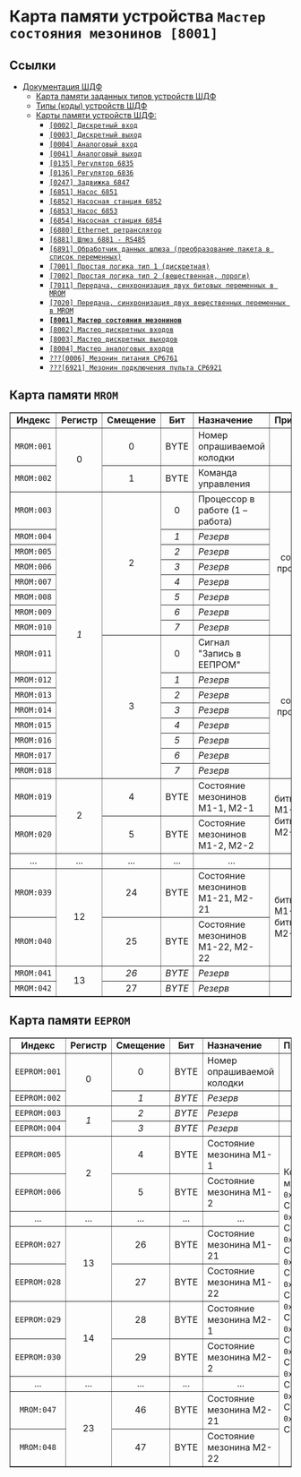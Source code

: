 # Карта памяти устройства `Мастер состояния мезонинов [8001]`

## Ссылки

- [Документация ШДФ](/shdf/)
  - [Карта памяти заданных типов устройств ШДФ](/shdf/devices-map.md)
  - [Типы (коды) устройств ШДФ](/shdf/device-types.md)
  - [Карты памяти устройств ШДФ:](/shdf/maps/)
    - [`[0002] Дискретный вход`](/shdf/maps/[0002]%20di.md)
    - [`[0003] Дискретный выход`](/shdf/maps/[0003]%20do.md)
    - [`[0004] Аналоговый вход`](/shdf/maps/[0004]%20ai.md)
    - [`[0041] Аналоговый выход`](/shdf/maps/[0041]%20ao.md)
    - [`[0135] Регулятор 6835`](/shdf/maps/[0135]%20reg.md)
    - [`[0136] Регулятор 6836`](/shdf/maps/[0136]%20reg.md)
    - [`[0247] Задвижка 6847`](/shdf/maps/[0247]%20valve.md)
    - [`[6851] Насос 6851`](/shdf/maps/[6851]%20pump.md)
    - [`[6852] Насосная станция 6852`](/shdf/maps/[6852]%20ps.md)
    - [`[6853] Насос 6853`](/shdf/maps/pump%20[6853]%20.md)
    - [`[6854] Насосная станция 6854`](/shdf/maps/[6854]%20ps.md)
    - [`[6880] Ethernet ретранслятор`](/shdf/maps/[6880]%20ethernet.md)
    - [`[6881] Шлюз 6881 - RS485`](/shdf/maps/[6881]%20gate.md)
    - [`[6891] Обработчик данных шлюза (преобразование пакета в список переменных)`](/shdf/maps/[6891]%20gate.md)
    - [`[7001] Простая логика тип 1 (дискретная)`](/shdf/maps/[7001]%20logic.md)
    - [`[7002] Простая логика тип 2 (вещественная, пороги)`](/shdf/maps/[7002]%20logic.md)
    - [`[7011] Передача, синхронизация двух битовых переменных в MROM`](/shdf/maps/[7011]%20sync.md)
    - [`[7020] Передача, синхронизация двух вещественных переменных в MROM`](/shdf/maps/[7020]%20sync.md)
    - [**`[8001] Мастер состояния мезонинов`**](/shdf/maps/[80001]%20mezo%20master.md)
    - [`[8002] Мастер дискретных входов`](/shdf/maps/[8002]%20mdi.md)
    - [`[8003] Мастер дискретных выходов`](/shdf/maps/[8003]%20mdo.md)
    - [`[8004] Мастер аналоговых входов`](/shdf/maps/[8004]%20mai.md)
    - [`???[0006] Мезонин питания СР6761`](/shdf/maps/[0006]%20pu.md)
    - [`???[6921] Мезонин подключения пульта СР6921`](/shdf/maps/[6921]%20rc.md)

## Карта памяти `MROM`

<table summary="Карта памяти `MROM`" border="1">
    <tbody valign="center" align="center">
        <tr>
            <td><strong>Индекс</strong></td>
            <td><strong>Регистр</strong></td>
            <td><strong>Смещение</strong></td>
            <td><strong>Бит</strong></td>
            <td align="left"><strong>Назначение</strong></td>
            <td align="left"><strong>Примечание</strong></td>
        </tr>
        <tr>
            <td><code>MROM:001</code></td>
            <td rowspan="2">0</td>
            <td>0</td>
            <td>BYTE</td>
            <td align="left">Номер опрашиваемой колодки</td>
            <td>1...4</td>
        </tr>
        <tr>
            <td><code>MROM:002</code></td>
            <td>1</td>
            <td>BYTE</td>
            <td align="left">Команда управления</td>
            <td>—</td>
        </tr>
        <tr>
            <td><code>MROM:003</code></td>
            <td rowspan="16"><i>1</i></td>
            <td rowspan="8">2</td>
            <td>0</td>
            <td align="left">Процессор в работе (1 – работа)</td>
            <td rowspan="8">Байт состояния процессора 1</td>
        </tr>
        <tr>
            <td><code>MROM:004</code></td>
            <td><i>1</i></td>
            <td align="left"><i>Резерв</i></td>
        </tr>
        <tr>
            <td><code>MROM:005</code></td>
            <td><i>2</i></td>
            <td align="left"><i>Резерв</i></td>
        </tr>
        <tr>
            <td><code>MROM:006</code></td>
            <td><i>3</i></td>
            <td align="left"><i>Резерв</i></td>
        </tr>
        <tr>
            <td><code>MROM:007</code></td>
            <td><i>4</i></td>
            <td align="left"><i>Резерв</i></td>
        </tr>
        <tr>
            <td><code>MROM:008</code></td>
            <td><i>5</i></td>
            <td align="left"><i>Резерв</i></td>
        </tr>
        <tr>
            <td><code>MROM:009</code></td>
            <td><i>6</i></td>
            <td align="left"><i>Резерв</i></td>
        </tr>
        <tr>
            <td><code>MROM:010</code></td>
            <td><i>7</i></td>
            <td align="left"><i>Резерв</i></td>
        </tr>
        <tr>
            <td><code>MROM:011</code></td>
            <td rowspan="8">3</td>
            <td>0</td>
            <td align="left">Сигнал "Запись в ЕЕПРОМ"</td>
            <td rowspan="8">Байт состояния процессора 2</td>
        </tr>
        <tr>
            <td><code>MROM:012</code></td>
            <td><i>1</i></td>
            <td align="left"><i>Резерв</i></td>
        </tr>
        <tr>
            <td><code>MROM:013</code></td>
            <td><i>2</i></td>
            <td align="left"><i>Резерв</i></td>
        </tr>
        <tr>
            <td><code>MROM:014</code></td>
            <td><i>3</i></td>
            <td align="left"><i>Резерв</i></td>
        </tr>
        <tr>
            <td><code>MROM:015</code></td>
            <td><i>4</i></td>
            <td align="left"><i>Резерв</i></td>
        </tr>
        <tr>
            <td><code>MROM:016</code></td>
            <td><i>5</i></td>
            <td align="left"><i>Резерв</i></td>
        </tr>
        <tr>
            <td><code>MROM:017</code></td>
            <td><i>6</i></td>
            <td align="left"><i>Резерв</i></td>
        </tr>
        <tr>
            <td><code>MROM:018</code></td>
            <td><i>7</i></td>
            <td align="left"><i>Резерв</i></td>
        </tr>
        <tr>
            <td><code>MROM:019</code></td>
            <td rowspan="2">2</td>
            <td>4</td>
            <td>BYTE</td>
            <td align="left">Состояние мезонинов М1-1, М2-1</td>
            <td rowspan="2" align="left">биты 0-3 – M1-1,<br>биты 4-7 – М2-1</td>
        </tr>
        <tr>
            <td><code>MROM:020</code></td>
            <td>5</td>
            <td>BYTE</td>
            <td align="left">Состояние мезонинов М1-2, М2-2</td>
        </tr>
        <tr>
            <td>...</td>
            <td>...</td>
            <td>...</td>
            <td>...</td>
            <td>...</td>
            <td>...</td>
        </tr>
        <tr>
            <td><code>MROM:039</code></td>
            <td rowspan="2">12</td>
            <td>24</td>
            <td>BYTE</td>
            <td align="left">Состояние мезонинов М1-21, М2-21</td>
            <td rowspan="2" align="left">биты 0-3 – M1-21,<br>биты 4-7 – М2-21</td>
        </tr>
        <tr>
            <td><code>MROM:040</code></td>
            <td>25</td>
            <td>BYTE</td>
            <td align="left">Состояние мезонинов М1-22, М2-22</td>
        </tr>
        <tr>
            <td><code>MROM:041</code></td>
            <td rowspan="2">13</td>
            <td><i>26</i></td>
            <td><i>BYTE</i></td>
            <td align="left"><i>Резерв</i></td>
            <td><i>—</i></td>
        </tr>
        <tr>
            <td><code>MROM:042</code></td>
            <td>27</td>
            <td><i>BYTE</i></td>
            <td align="left"><i>Резерв</i></td>
            <td><i>—</i></td>
        </tr>
    </tbody>
</table>

## Карта памяти `EEPROM`

<table summary="Карта памяти `MROM`" border="1">
    <tbody valign="center" align="center">
        <tr>
            <td><strong>Индекс</strong></td>
            <td><strong>Регистр</strong></td>
            <td><strong>Смещение</strong></td>
            <td><strong>Бит</strong></td>
            <td align="left"><strong>Назначение</strong></td>
            <td align="left"><strong>Примечание</strong></td>
        </tr>
        <tr>
            <td><code>EEPROM:001</code></td>
            <td rowspan="2">0</td>
            <td>0</td>
            <td>BYTE</td>
            <td align="left">Номер опрашиваемой колодки</td>
            <td>1...4</td>
        </tr>
        <tr>
            <td><code>EEPROM:002</code></td>
            <td><i>1</i></td>
            <td><i>BYTE</i></td>
            <td align="left"><i>Резерв</i></td>
            <td>—</td>
        </tr>
        <tr>
            <td><code>EEPROM:003</code></td>
            <td rowspan="2"><i>1</i></td>
            <td><i>2</i></td>
            <td><i>BYTE</i></td>
            <td align="left"><i>Резерв</i></td>
            <td>—</td>
        </tr>
        <tr>
            <td><code>EEPROM:004</code></td>
            <td><i>3</i></td>
            <td><i>BYTE</i></td>
            <td align="left"><i>Резерв</i></td>
            <td>—</td>
        </tr>
        <tr>
            <td><code>EEPROM:005</code></td>
            <td rowspan="2">2</td>
            <td>4</td>
            <td>BYTE</td>
            <td align="left">Состояние мезонина М1-1</td>
            <td rowspan="10" align="left">Коды типов мезонинов:<br><code>0x11</code> – СР6711<br><code>0x13</code> – СР6713<br><code>0x23</code> – СР6723<br><code>0x24</code> – СР6724<br><code>0x25</code> – СР6725<br><code>0x26</code> – СР6726<br><code>0x31</code> – СР6731<br><code>0x32</code> – СР6732<br><code>0x41</code> – СР6741<br><code>0x51</code> – СР6751<br><code>0x61</code> – СР6761</td>
        </tr>
        <tr>
            <td><code>EEPROM:006</code></td>
            <td>5</td>
            <td>BYTE</td>
            <td align="left">Состояние мезонина М1-2</td>
        </tr>
        <tr>
            <td>...</td>
            <td>...</td>
            <td>...</td>
            <td>...</td>
            <td>...</td>
        </tr>
        <tr>
            <td><code>EEPROM:027</code></td>
            <td rowspan="2">13</td>
            <td>26</td>
            <td>BYTE</td>
            <td align="left">Состояние мезонина М1-21</td>
        </tr>
        <tr>
            <td><code>EEPROM:028</code></td>
            <td>27</td>
            <td>BYTE</td>
            <td align="left">Состояние мезонина М1-22</td>
        </tr>
        <tr>
            <td><code>EEPROM:029</code></td>
            <td rowspan="2">14</td>
            <td>28</td>
            <td>BYTE</td>
            <td align="left">Состояние мезонина М2-1</td>
        </tr>
        <tr>
            <td><code>EEPROM:030</code></td>
            <td>29</td>
            <td>BYTE</td>
            <td align="left">Состояние мезонина М2-2</td>
        </tr>
        <tr>
            <td>...</td>
            <td>...</td>
            <td>...</td>
            <td>...</td>
            <td>...</td>
        </tr>
        <tr>
            <td><code>MROM:047</code></td>
            <td rowspan="2">23</td>
            <td>46</td>
            <td>BYTE</td>
            <td align="left">Состояние мезонина М2-21</td>
        </tr>
        <tr>
            <td><code>MROM:048</code></td>
            <td>47</td>
            <td>BYTE</td>
            <td align="left">Состояние мезонина М2-22</td>
        </tr>
    </tbody>
</table>
